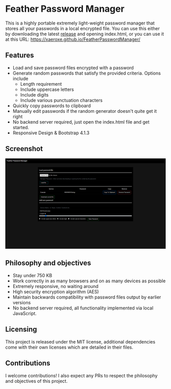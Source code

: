 # Feather Password Manager

This is a highly portable extremely light-weight password manager that stores
all your passwords in a local encrypted file.
You can use this either by downloading the latest [release](https://github.com/Xaeroxe/FeatherPasswordManager/releases) and opening index.html, or you can
use it at this URL: https://xaeroxe.github.io/FeatherPasswordManager/

## Features
- Load and save password files encrypted with a password
- Generate random passwords that satisfy the provided criteria. Options include
  - Length requirement
  - Include uppercase letters
  - Include digits
  - Include various punctuation characters
- Quickly copy passwords to clipboard
- Manually edit passwords if the random generator doesn't quite get it right
- No backend server required, just open the index.html file and get started.
- Responsive Design & Bootstrap 4.1.3
## Screenshot

![Screenshot](Demo.png)


## Philosophy and objectives
- Stay under 750 KB
- Work correctly in as many browsers and on as many devices as possible
- Extremely responsive, no waiting around
- High security encryption algorithm (AES)
- Maintain backwards compatibility with password files output by earlier versions
- No backend server required, all functionality implemented via local JavaScript.

## Licensing
This project is released under the MIT license, additional dependencies come
with their own licenses which are detailed in their files.

## Contributions
I welcome contributions! I also expect any PRs to respect the philosophy and
objectives of this project.
